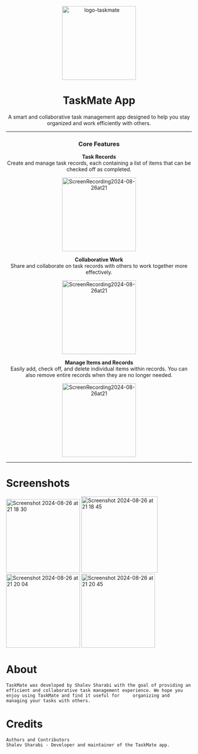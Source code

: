 <div align="center">
       <img width="200" alt="logo-taskmate" src="https://github.com/user-attachments/assets/71b8cb54-19ef-4c91-8717-05a983a1e8e4"> 
    <h1>TaskMate App</h1>
    <p>A smart and collaborative task management app designed to help you stay organized and work efficiently with others.</p>
</div>

---

<div align="center">
    <h3>Core Features</h3>
    <p><b>Task Records</b><br>
    Create and manage task records, each containing a list of items that can be checked off as completed.</p>
</div>

<div align="center">
 <img width="200" alt="ScreenRecording2024-08-26at21" src="https://github.com/user-attachments/assets/e024b75a-1141-4031-8248-995c2a592fcc">
</div>

<div align="center">
    <p><b>Collaborative Work</b><br>
    Share and collaborate on task records with others to work together more effectively.</p>
</div>

<div align="center">
     <img width="200" alt="ScreenRecording2024-08-26at21" src="https://github.com/user-attachments/assets/f741dcd2-416d-45e6-b021-6f985c7697ea">
</div>

<div align="center">
    <p><b>Manage Items and Records</b><br>
    Easily add, check off, and delete individual items within records. You can also remove entire records when they are no longer needed.</p>
</div>

<div align="center">
    <img width="200" alt="ScreenRecording2024-08-26at21" src="https://github.com/user-attachments/assets/54164609-c028-4a24-b4fd-d5fb086746a9">
     
</div>

---

# Screenshots
<img width="200" alt="Screenshot 2024-08-26 at 21 18 30" src="https://github.com/user-attachments/assets/2f52d944-b839-4c91-85a9-138c8cb9f5d3">
<img width="207" alt="Screenshot 2024-08-26 at 21 18 45" src="https://github.com/user-attachments/assets/a590313f-285c-42de-a6fe-9b0389303596">
<img width="200" alt="Screenshot 2024-08-26 at 21 20 04" src="https://github.com/user-attachments/assets/5cf4ed5d-5d20-4786-bf0f-1a0ccc9d75fc">
<img width="200" alt="Screenshot 2024-08-26 at 21 20 45" src="https://github.com/user-attachments/assets/1df64ae4-1972-46fc-ada3-78d316824758">



# About
    TaskMate was developed by Shalev Sharabi with the goal of providing an efficient and collaborative task management experience. We hope you enjoy using TaskMate and find it useful for     organizing and managing your tasks with others.

# Credits
    Authors and Contributors
    Shalev Sharabi - Developer and maintainer of the TaskMate app.
